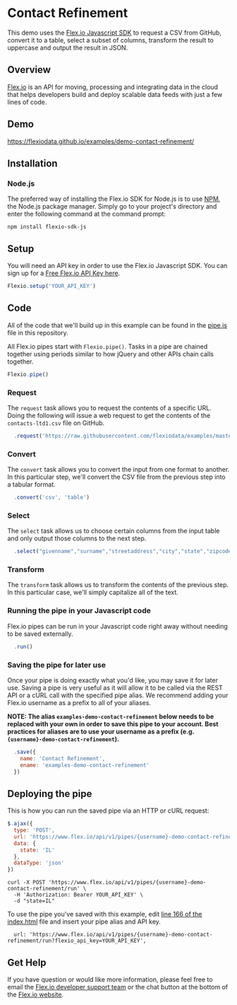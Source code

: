 # Contact Refinement

This demo uses the [Flex.io Javascript SDK](https://www.flex.io/docs/javascript-sdk/) to request a CSV from GitHub, convert it to a table, select a subset of columns, transform the result to uppercase and output the result in JSON.

## Overview

[Flex.io](http://Flex.io) is an API for moving, processing and integrating data in the cloud that helps developers build and deploy scalable data feeds with just a few lines of code. 

## Demo

https://flexiodata.github.io/examples/demo-contact-refinement/

## Installation

### Node.js

The preferred way of installing the Flex.io SDK for Node.js is to use [NPM](https://www.npmjs.com/), the Node.js package manager. Simply go to your project's directory and enter the following command at the command prompt:

```
npm install flexio-sdk-js
```

## Setup

You will need an API key in order to use the Flex.io Javascript SDK. You can sign up for a [Free Flex.io API Key here](https://www.flex.io/app/signup).

```javascript
Flexio.setup('YOUR_API_KEY')
```

## Code

All of the code that we'll build up in this example can be found in the [pipe.js](./pipe.js) file in this repository.

All Flex.io pipes start with `Flexio.pipe()`. Tasks in a pipe are chained together using periods similar to how jQuery and other APIs chain calls together.

```javascript
Flexio.pipe()
```

### Request

The `request` task allows you to request the contents of a specific URL. Doing the following will issue a web request to get the contents of the `contacts-ltd1.csv` file on GitHub.

```javascript
  .request('https://raw.githubusercontent.com/flexiodata/examples/master/demo-contact-refinement/contacts-ltd1.csv')
```

### Convert

The `convert` task allows you to convert the input from one format to another. In this particular step, we'll convert the CSV file from the previous step into a tabular format.

```javascript
  .convert('csv', 'table')
```

### Select

The `select` task allows us to choose certain columns from the input table and only output those columns to the next step.

```javascript
  .select("givenname","surname","streetaddress","city","state","zipcode")
```

### Transform

The `transform` task allows us to transform the contents of the previous step. In this particular case, we'll simply capitalize all of the text.

### Running the pipe in your Javascript code

Flex.io pipes can be run in your Javascript code right away without needing to be saved externally.

```javascript
  .run()
```

### Saving the pipe for later use

Once your pipe is doing exactly what you'd like, you may save it for later use. Saving a pipe is very useful as it will allow it to be called via the REST API or a cURL call with the specified pipe alias. We recommend adding your Flex.io username as a prefix to all of your aliases.

**NOTE: The alias `examples-demo-contact-refinement` below needs to be replaced with your own in order to save this pipe to your account. Best practices for aliases are to use your username as a prefix (e.g. `{username}-demo-contact-refinement`).**

```javascript
  .save({
    name: 'Contact Refinement',
    ename: 'examples-demo-contact-refinement'
  })
```

## Deploying the pipe

This is how you can run the saved pipe via an HTTP or cURL request:

```javascript
$.ajax({
  type: 'POST',
  url: 'https://www.flex.io/api/v1/pipes/{username}-demo-contact-refinement/run?flexio_api_key=YOUR_API_KEY',
  data: {
    state: 'IL'
  },
  dataType: 'json'
})
```

```
curl -X POST 'https://www.flex.io/api/v1/pipes/{username}-demo-contact-refinement/run' \
  -H 'Authorization: Bearer YOUR_API_KEY' \
  -d "state=IL" 
```

To use the pipe you've saved with this example, edit [line 166 of the index.html](./index.html#L166) file and insert your pipe alias and API key.

```
  url: 'https://www.flex.io/api/v1/pipes/{username}-demo-contact-refinement/run?flexio_api_key=YOUR_API_KEY',
```

## Get Help

If you have question or would like more information, please feel free to email the [Flex.io developer support team](support@flex.io) or the chat button at the bottom of the [Flex.io website](https://www.flex.io).
